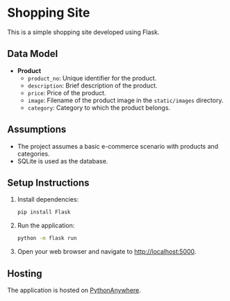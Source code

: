 # Shopping Site

This is a simple shopping site developed using Flask.

## Data Model

- **Product**
  - `product_no`: Unique identifier for the product.
  - `description`: Brief description of the product.
  - `price`: Price of the product.
  - `image`: Filename of the product image in the `static/images` directory.
  - `category`: Category to which the product belongs.

## Assumptions

- The project assumes a basic e-commerce scenario with products and categories.
- SQLite is used as the database.

## Setup Instructions

1. Install dependencies:
    ```bash
    pip install Flask
    ```

2. Run the application:
    ```bash
    python -m flask run
    ```

3. Open your web browser and navigate to [http://localhost:5000](http://localhost:5000).

## Hosting

The application is hosted on [PythonAnywhere](https://dengindkn.pythonanywhere.com/).
